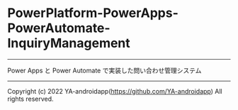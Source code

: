# PowerPlatform-PowerApps-PowerAutomate-InquiryManagement

---

Power Apps と Power Automate で実装した問い合わせ管理システム

---

Copyright (c) 2022 YA-androidapp(https://github.com/YA-androidapp) All rights reserved.

